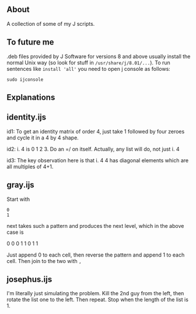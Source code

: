 About
-----

A collection of some of my J scripts.

To future me
------------

.deb files provided by J Software for versions 8 and above usually install the normal Unix way (so look for stuff in `/usr/share/j/8.01/...`). To run sentences like `install 'all'` you need to open j console as follows:

    sudo ijconsole

Explanations
------------

identity.ijs
------------

id1: To get an identity matrix of order 4, just take 1 followed by four zeroes and cycle it in a 4 by 4 shape.

id2: i. 4 is 0 1 2 3. Do an =/ on itself. Actually, any list will do, not just i. 4

id3: The key observation here is that i. 4 4 has diagonal elements which are all multiples of 4+1.

gray.ijs
--------

Start with

    0
    1

next takes such a pattern and produces the next level, which in the above case is

   0 0
   0 1
   1 0
   1 1

Just append 0 to each cell, then reverse the pattern and append 1 to each cell. Then join to the two with `,`

josephus.ijs
------------

I'm literally just simulating the problem. Kill the 2nd guy from the left, then rotate the list one to the left. Then repeat. Stop when the length of the list is 1.